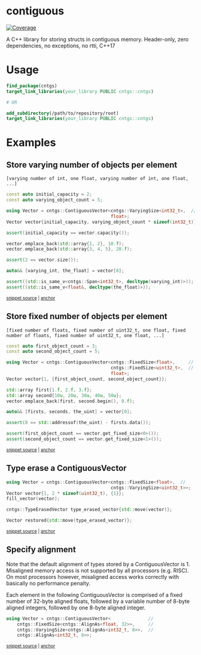 # contiguous

[![Coverage](https://sonarcloud.io/api/project_badges/measure?project=Tradias_contiguous&metric=coverage)](https://sonarcloud.io/dashboard?id=Tradias_contiguous)

A C++ library for storing structs in contiguous memory. Header-only, zero dependencies, no exceptions, no rtti, C++17

# Usage

```cmake
find_package(cntgs)
target_link_libraries(your_library PUBLIC cntgs::cntgs)

# OR 

add_subdirectory(/path/to/repository/root)
target_link_libraries(your_library PUBLIC cntgs::cntgs)
```

# Examples

## Store varying number of objects per element

```
[varying number of int, one float, varying number of int, one float, ...]
```

<!-- snippet: varying-vector -->
<a id='snippet-varying-vector'></a>
```cpp
const auto initial_capacity = 2;
const auto varying_object_count = 5;

using Vector = cntgs::ContiguousVector<cntgs::VaryingSize<int32_t>,  //
                                       float>;
Vector vector{initial_capacity, varying_object_count * sizeof(int32_t)};

assert(initial_capacity == vector.capacity());

vector.emplace_back(std::array{1, 2}, 10.f);
vector.emplace_back(std::array{3, 4, 5}, 20.f);

assert(2 == vector.size());

auto&& [varying_int, the_float] = vector[0];

assert((std::is_same_v<cntgs::Span<int32_t>, decltype(varying_int)>));
assert((std::is_same_v<float&, decltype(the_float)>));
```
<sup><a href='/example/varying-vector.cpp#L13-L32' title='Snippet source file'>snippet source</a> | <a href='#snippet-varying-vector' title='Start of snippet'>anchor</a></sup>
<!-- endSnippet -->

## Store fixed number of objects per element

```
[fixed number of floats, fixed number of uint32_t, one float, fixed number of floats, fixed number of uint32_t, one float, ...]
```

<!-- snippet: fixed-vector -->
<a id='snippet-fixed-vector'></a>
```cpp
const auto first_object_count = 3;
const auto second_object_count = 5;

using Vector = cntgs::ContiguousVector<cntgs::FixedSize<float>,     //
                                       cntgs::FixedSize<uint32_t>,  //
                                       float>;
Vector vector{1, {first_object_count, second_object_count}};

std::array first{1.f, 2.f, 3.f};
std::array second{10u, 20u, 30u, 40u, 50u};
vector.emplace_back(first, second.begin(), 0.f);

auto&& [firsts, seconds, the_uint] = vector[0];

assert(8 == std::addressof(the_uint) - firsts.data());

assert(first_object_count == vector.get_fixed_size<0>());
assert(second_object_count == vector.get_fixed_size<1>());
```
<sup><a href='/example/fixed-vector.cpp#L13-L32' title='Snippet source file'>snippet source</a> | <a href='#snippet-fixed-vector' title='Start of snippet'>anchor</a></sup>
<!-- endSnippet -->

## Type erase a ContiguousVector

<!-- snippet: type-erased-vector -->
<a id='snippet-type-erased-vector'></a>
```cpp
using Vector = cntgs::ContiguousVector<cntgs::FixedSize<float>,  //
                                       cntgs::VaryingSize<uint32_t>>;
Vector vector{1, 2 * sizeof(uint32_t), {1}};
fill_vector(vector);

cntgs::TypeErasedVector type_erased_vector{std::move(vector)};

Vector restored{std::move(type_erased_vector)};
```
<sup><a href='/example/type-erased-vector.cpp#L18-L27' title='Snippet source file'>snippet source</a> | <a href='#snippet-type-erased-vector' title='Start of snippet'>anchor</a></sup>
<!-- endSnippet -->

## Specify alignment

Note that the default alignment of types stored by a ContiguousVector is 1. Misaligned memory access is not supported by all processors (e.g. RISC).
On most processors however, misaligned access works correctly with basically no performance penalty.

Each element in the following ContiguousVector is comprised of a fixed number of 32-byte aligned floats, followed by a variable number of 8-byte aligned integers, followed by one 8-byte aligned integer.

<!-- snippet: vector-with-alignment -->
<a id='snippet-vector-with-alignment'></a>
```cpp
using Vector = cntgs::ContiguousVector<              //
    cntgs::FixedSize<cntgs::AlignAs<float, 32>>,     //
    cntgs::VaryingSize<cntgs::AlignAs<int32_t, 8>>,  //
    cntgs::AlignAs<int32_t, 8>>;
```
<sup><a href='/example/vector-with-alignment.cpp#L29-L34' title='Snippet source file'>snippet source</a> | <a href='#snippet-vector-with-alignment' title='Start of snippet'>anchor</a></sup>
<!-- endSnippet -->
